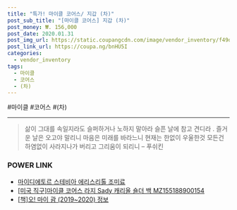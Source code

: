 ```yaml
--- 
title: "특가! 마이클 코어스/ 지갑 (차)" 
post_sub_title: "[마이클 코어스] 지갑 (차)" 
post_money: ₩. 156,000 
post_date: 2020.01.31 
post_img_url: https://static.coupangcdn.com/image/vendor_inventory/f49d/0863180fcaf6ed140b9fa99ea2dcf6cccf226d1cc2575ef62c7cc56934a1.jpg 
post_link_url: https://coupa.ng/bnHU5I 
categories: 
  - vendor_inventory 
tags: 
  - 마이클 
  - 코어스 
  - (차) 
--- 
```

  #마이클 #코어스 #(차) 
<hr> 

> 삶이 그대를 속일지라도 슬퍼하거나 노하지 말아라 슬픈 날에 참고 견디라 . 즐거운 날은 오고야 말리니 마음은 미래를 바라느니 현재는 한없이 우울한것 모든건 하염없이 사라지나가 버리고 그리움이 되리니 – 푸쉬킨 


### POWER LINK

* <a href="https://blog.naver.com/santokki14/221786084817" target="_blank">마이디에토르 스테비아 에리스리톨 조미료</a>
* <a href="https://blog.naver.com/santokki14/221781887563" target="_blank">[미국 직구]마이클 코어스 라지 Sady 캐리올 숄더 백 MZ155188900154</a>
* <a href="https://blog.naver.com/fasyy4321/221761110172" target="_blank">[책]오! 마이 괌 (2019~2020) 정보</a>
